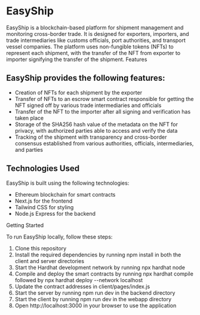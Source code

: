 # EasyShip

EasyShip is a blockchain-based platform for shipment management and monitoring cross-border trade. It is designed for exporters, importers, and trade intermediaries like customs officials, port authorities, and transport vessel companies. The platform uses non-fungible tokens (NFTs) to represent each shipment, with the transfer of the NFT from exporter to importer signifying the transfer of the shipment.
Features

## EasyShip provides the following features:

- Creation of NFTs for each shipment by the exporter
- Transfer of NFTs to an escrow smart contract responsible for getting the NFT signed off by various trade intermediaries and officials
- Transfer of the NFT to the importer after all signing and verification has taken place
- Storage of the SHA256 hash value of the metadata on the NFT for privacy, with authorized parties able to access and verify the data
- Tracking of the shipment with transparency and cross-border consensus established from various authorities, officials, intermediaries, and parties

## Technologies Used

EasyShip is built using the following technologies:

- Ethereum blockchain for smart contracts
- Next.js for the frontend
- Tailwind CSS for styling
- Node.js Express for the backend

Getting Started

To run EasyShip locally, follow these steps:

1.  Clone this repository
1.  Install the required dependencies by running npm install in both the client and server directories
1.  Start the Hardhat development network by running npx hardhat node
1.  Compile and deploy the smart contracts by running npx hardhat compile followed by npx hardhat deploy --network localhost
1.  Update the contract addresses in client/pages/index.js
1.  Start the server by running npm run dev in the backend directory
1.  Start the client by running npm run dev in the webapp directory
1.  Open http://localhost:3000 in your browser to use the application
